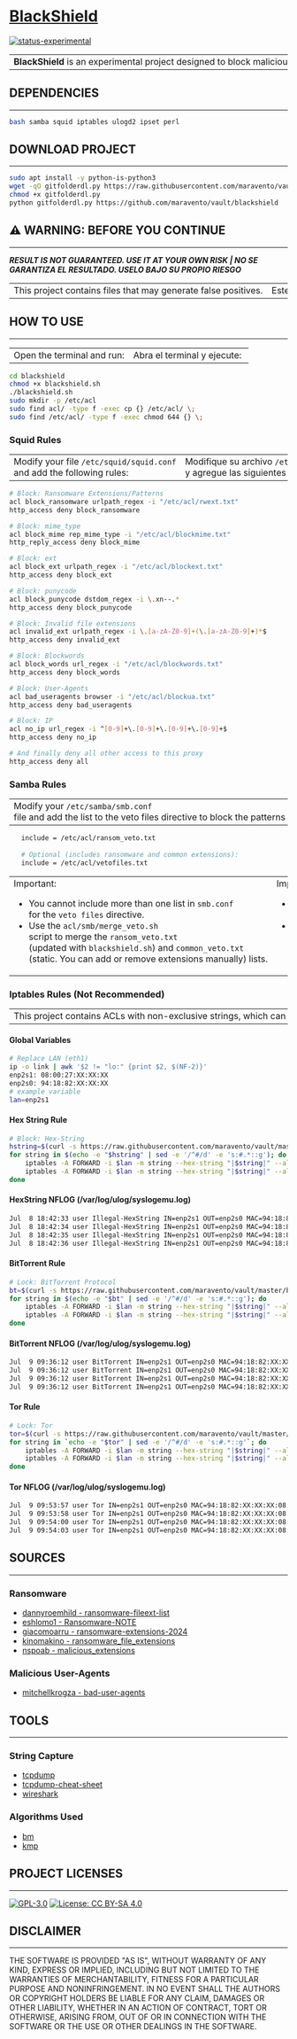 # [BlackShield](https://www.maravento.com/)

[![status-experimental](https://img.shields.io/badge/status-experimental-orange.svg)](https://github.com/maravento/vault)

<!-- markdownlint-disable MD033 -->

<table width="100%">
  <tr>
    <td style="width: 50%; white-space: nowrap;">
     <b>BlackShield</b> is an experimental project designed to block malicious patterns, including archival extensions associated with ransomware, malware, scraping, crawlers, bots, <a href="https://en.wikipedia.org/wiki/Internet_censorship_circumvention" target="_blank">circumvention</a>, Proxy, BitTorrent, Tor and other cybernetics. Its purpose is to prevent the spread of these items using access control lists and personalized rules.
    </td>
    <td style="width: 50%; white-space: nowrap;">
     <b>BlackShield</b> es un proyecto experimental diseñado para bloquear patrones maliciosos, incluyendo extensiones de archivo asociadas a ransomware, malware, scraping, crawlers, bots, <a href="https://en.wikipedia.org/wiki/Internet_censorship_circumvention" target="_blank">circumvention</a>, Proxy, BitTorrent, Tor y otras amenazas cibernéticas. Su objetivo es prevenir la propagación de estas amenazas usando listas de control de acceso y reglas personalizadas.
    </td>
  </tr>
</table>

## DEPENDENCIES

---

```bash
bash samba squid iptables ulogd2 ipset perl
```

## DOWNLOAD PROJECT

---

```bash
sudo apt install -y python-is-python3
wget -qO gitfolderdl.py https://raw.githubusercontent.com/maravento/vault/master/scripts/python/gitfolderdl.py
chmod +x gitfolderdl.py
python gitfolderdl.py https://github.com/maravento/vault/blackshield
```

## ⚠️ WARNING: BEFORE YOU CONTINUE

---

***RESULT IS NOT GUARANTEED. USE IT AT YOUR OWN RISK | NO SE GARANTIZA EL RESULTADO. USELO BAJO SU PROPIO RIESGO***

<table width="100%">
  <tr>
    <td style="width: 50%; white-space: nowrap;">
     This project contains files that may generate false positives.
    </td>
    <td style="width: 50%; white-space: nowrap;">
     Este proyecto contiene archivos que pueden generar falsos positivos.
    </td>
  </tr>
</table>

## HOW TO USE

---

<table width="100%">
  <tr>
    <td style="width: 50%; white-space: nowrap;">
     Open the terminal and run:
    </td>
    <td style="width: 50%; white-space: nowrap;">
     Abra el terminal y ejecute:
    </td>
  </tr>
</table>

```bash
cd blackshield
chmod +x blackshield.sh
./blackshield.sh
sudo mkdir -p /etc/acl
sudo find acl/ -type f -exec cp {} /etc/acl/ \;
sudo find /etc/acl/ -type f -exec chmod 644 {} \;
```

### Squid Rules

<table width="100%">
  <tr>
    <td style="width: 50%; white-space: nowrap;">
     Modify your file <code>/etc/squid/squid.conf</code> and add the following rules:
    </td>
    <td style="width: 50%; white-space: nowrap;">
     Modifique su archivo <code>/etc/squid/squid.conf</code> y agregue las siguientes reglas:
    </td>
  </tr>
</table>

```bash
# Block: Ransomware Extensions/Patterns
acl block_ransomware urlpath_regex -i "/etc/acl/rwext.txt"
http_access deny block_ransomware

# Block: mime_type
acl block_mime rep_mime_type -i "/etc/acl/blockmime.txt"
http_reply_access deny block_mime

# Block: ext
acl block_ext urlpath_regex -i "/etc/acl/blockext.txt"
http_access deny block_ext

# Block: punycode
acl block_punycode dstdom_regex -i \.xn--.*
http_access deny block_punycode

# Block: Invalid file extensions 
acl invalid_ext urlpath_regex -i \.[a-zA-Z0-9]+(\.[a-zA-Z0-9]+)*$
http_access deny invalid_ext

# Block: Blockwords
acl block_words url_regex -i "/etc/acl/blockwords.txt"
http_access deny block_words

# Block: User-Agents
acl bad_useragents browser -i "/etc/acl/blockua.txt"
http_access deny bad_useragents

# Block: IP
acl no_ip url_regex -i ^[0-9]+\.[0-9]+\.[0-9]+\.[0-9]+$
http_access deny no_ip

# And finally deny all other access to this proxy
http_access deny all
```

### Samba Rules

<table width="100%">
  <tr>
    <td style="width: 50%; white-space: nowrap;">
     Modify your <code>/etc/samba/smb.conf</code> file and add the list to the </code>veto files</code> directive to block the patterns and extensions. e.g:
    </td>
    <td style="width: 50%; white-space: nowrap;">
     Modifique su archivo <code>/etc/samba/smb.conf</code> y agregue la lista a la directiva </code>veto files</code> para bloquear los patrones y extensiones. ej:
    </td>
  </tr>
</table>

```bash
   include = /etc/acl/ransom_veto.txt
   
   # Optional (includes ransomware and common extensions):
   include = /etc/acl/vetofiles.txt
```

<table width="100%">
  <tr>
    <td style="width: 50%; white-space: nowrap;">
      Important:
      <ul>
        <li>You cannot include more than one list in <code>smb.conf</code> for the <code>veto files</code> directive.</li>
        <li>Use the <code>acl/smb/merge_veto.sh</code> script to merge the <code>ransom_veto.txt</code> (updated with <code>blackshield.sh</code>) and <code>common_veto.txt</code> (static. You can add or remove extensions manually) lists.</li>
      </ul>
    </td>
    <td style="width: 50%; white-space: nowrap;">
      Importante:
      <ul>
        <li>No puede incluir más de una lista en <code>smb.conf</code> para la directiva <code>veto files</code>.</li>
        <li>Use el script <code>acl/smb/merge_veto.sh</code> para unificar las listas <code>ransom_veto.txt</code> (se actualiza con <code>blackshield.sh</code>) y <code>common_veto.txt</code> (estática. Puede agregar o quitar extensiones manualmente).</li>
      </ul>
    </td>
  </tr>
</table>

### Iptables Rules (Not Recommended)

<table width="100%">
  <tr>
    <td style="width: 50%; white-space: nowrap;">
     This project contains ACLs with non-exclusive strings, which can generate false positives, and Iptables firewall rules that slow down traffic and may not get the desired results. Note that string matching is intensive, unreliable, so you should consider it as a last resort.
    </td>
    <td style="width: 50%; white-space: nowrap;">
     Este proyecto contiene ACLs con cadenas no exclusivas, que pueden generar falsos positivos y reglas de firewall Iptables que ralentizan el tráfico y puede no obtener los resultados deseados. Tenga en cuenta que la coincidencia de cadenas es intensiva, poco confiable, por tanto debe considerarla como último recurso.
    </td>
  </tr>
</table>

#### Global Variables

```bash
# Replace LAN (eth1)
ip -o link | awk '$2 != "lo:" {print $2, $(NF-2)}'
enp2s1: 08:00:27:XX:XX:XX
enp2s0: 94:18:82:XX:XX:XX
# example variable
lan=enp2s1
```

#### Hex String Rule

```bash
# Block: Hex-String
hstring=$(curl -s https://raw.githubusercontent.com/maravento/vault/master/blackshield/acl/ipt/hexstring.txt)
for string in $(echo -e "$hstring" | sed -e '/^#/d' -e 's:#.*::g'); do
    iptables -A FORWARD -i $lan -m string --hex-string "|$string|" --algo kmp -j NFLOG --nflog-prefix 'Illegal-HexString'
    iptables -A FORWARD -i $lan -m string --hex-string "|$string|" --algo kmp -j DROP
done
```

#### HexString NFLOG (/var/log/ulog/syslogemu.log)

```bash
Jul  8 18:42:33 user Illegal-HexString IN=enp2s1 OUT=enp2s0 MAC=94:18:82:XX:XX:XX:08:00:27:XX:XX:XX:08:00 SRC=192.168.1.27 DST=94.46.155.193 LEN=281 TOS=00 PREC=0x00 TTL=127 ID=18048 DF PROTO=TCP SPT=56343 DPT=443 SEQ=2920450070 ACK=3653769687 WINDOW=16450 ACK PSH FIN URGP=0 MARK=0
Jul  8 18:42:34 user Illegal-HexString IN=enp2s1 OUT=enp2s0 MAC=94:18:82:XX:XX:XX:08:00:27:XX:XX:XX:08:00 SRC=192.168.1.27 DST=151.139.69.135 LEN=281 TOS=00 PREC=0x00 TTL=127 ID=18050 PROTO=TCP SPT=56346 DPT=443 SEQ=2476213996 ACK=447728801 WINDOW=16450 ACK PSH URGP=0 MARK=0
Jul  8 18:42:35 user Illegal-HexString IN=enp2s1 OUT=enp2s0 MAC=94:18:82:XX:XX:XX:08:00:27:XX:XX:XX:08:00 SRC=192.168.1.27 DST=151.139.73.119 LEN=281 TOS=00 PREC=0x00 TTL=127 ID=18055 DF PROTO=TCP SPT=56348 DPT=443 SEQ=3555696871 ACK=3035932859 WINDOW=16450 ACK PSH URGP=0 MARK=0
Jul  8 18:42:36 user Illegal-HexString IN=enp2s1 OUT=enp2s0 MAC=94:18:82:XX:XX:XX:08:00:27:XX:XX:XX:08:00 SRC=192.168.1.27 DST=151.139.32.110 LEN=281 TOS=00 PREC=0x00 TTL=127 ID=18056 PROTO=TCP SPT=56344 DPT=443 SEQ=473128300 ACK=2213965853 WINDOW=16450 ACK PSH FIN URGP=0 MARK=0
```

#### BitTorrent Rule

```bash
# Lock: BitTorrent Protocol
bt=$(curl -s https://raw.githubusercontent.com/maravento/vault/master/blackshied/acl/ipt/torrent.txt)
for string in $(echo -e "$bt" | sed -e '/^#/d' -e 's:#.*::g'); do
    iptables -A FORWARD -i $lan -m string --hex-string "|$string|" --algo kmp -j NFLOG --nflog-prefix 'BitTorrent'
    iptables -A FORWARD -i $lan -m string --hex-string "|$string|" --algo kmp -j DROP
done
```

#### BitTorrent NFLOG (/var/log/ulog/syslogemu.log)

```bash
Jul  9 09:36:12 user BitTorrent IN=enp2s1 OUT=enp2s0 MAC=94:18:82:XX:XX:XX:08:00:27:XX:XX:XX:08:00 SRC=192.168.1.27 DST=172.98.67.7 LEN=116 TOS=00 PREC=0x00 TTL=127 ID=3227 PROTO=UDP SPT=16762 DPT=45371 LEN=96 MARK=0
Jul  9 09:36:12 user BitTorrent IN=enp2s1 OUT=enp2s0 MAC=94:18:82:XX:XX:XX:08:00:27:XX:XX:XX:08:00 SRC=192.168.1.27 DST=172.98.67.7 LEN=108 TOS=00 PREC=0x00 TTL=127 ID=3228 DF PROTO=TCP SPT=62056 DPT=45371 SEQ=2452061326 ACK=1316214515 WINDOW=16562 ACK PSH URGP=0 MARK=0
Jul  9 09:36:12 user BitTorrent IN=enp2s1 OUT=enp2s0 MAC=94:18:82:XX:XX:XX:08:00:27:XX:XX:XX:08:00 SRC=192.168.1.27 DST=82.217.81.73 LEN=108 TOS=00 PREC=0x00 TTL=127 ID=3230 DF PROTO=TCP SPT=62054 DPT=40115 SEQ=375153779 ACK=4197543778 WINDOW=16450 ACK PSH URGP=0 MARK=0
Jul  9 09:36:12 user BitTorrent IN=enp2s1 OUT=enp2s0 MAC=94:18:82:XX:XX:XX:08:00:27:XX:XX:XX:08:00 SRC=192.168.1.27 DST=217.209.151.82 LEN=116 TOS=00 PREC=0x00 TTL=127 ID=3231 PROTO=UDP SPT=16762 DPT=12589 LEN=96 MARK=0
```

#### Tor Rule

```bash
# Lock: Tor
tor=$(curl -s https://raw.githubusercontent.com/maravento/vault/master/blackshield/acl/ipt/tor.txt)
for string in `echo -e "$tor" | sed -e '/^#/d' -e 's:#.*::g'`; do
    iptables -A FORWARD -i $lan -m string --hex-string "|$string|" --algo kmp -j NFLOG --nflog-prefix 'Tor'
    iptables -A FORWARD -i $lan -m string --hex-string "|$string|" --algo kmp -j DROP
done
```

#### Tor NFLOG (/var/log/ulog/syslogemu.log)

```bash
Jul  9 09:53:57 user Tor IN=enp2s1 OUT=enp2s0 MAC=94:18:82:XX:XX:XX:08:00:27:XX:XX:XX:08:00 SRC=192.168.1.27 DST=171.25.193.25 LEN=243 TOS=00 PREC=0x00 TTL=127 ID=5068 DF PROTO=TCP SPT=62143 DPT=443 SEQ=1821560764 ACK=2127432945 WINDOW=16450 ACK PSH URGP=0 MARK=0
Jul  9 09:53:58 user Tor IN=enp2s1 OUT=enp2s0 MAC=94:18:82:XX:XX:XX:08:00:27:XX:XX:XX:08:00 SRC=192.168.1.27 DST=171.25.193.25 LEN=243 TOS=00 PREC=0x00 TTL=127 ID=5071 DF PROTO=TCP SPT=62143 DPT=443 SEQ=1821560764 ACK=2127432945 WINDOW=16450 ACK PSH URGP=0 MARK=0
Jul  9 09:54:00 user Tor IN=enp2s1 OUT=enp2s0 MAC=94:18:82:XX:XX:XX:08:00:27:XX:XX:XX:08:00 SRC=192.168.1.27 DST=171.25.193.25 LEN=243 TOS=00 PREC=0x00 TTL=127 ID=5075 DF PROTO=TCP SPT=62143 DPT=443 SEQ=1821560764 ACK=2127432945 WINDOW=16450 ACK PSH URGP=0 MARK=0
Jul  9 09:54:03 user Tor IN=enp2s1 OUT=enp2s0 MAC=94:18:82:XX:XX:XX:08:00:27:XX:XX:XX:08:00 SRC=192.168.1.27 DST=171.25.193.25 LEN=243 TOS=00 PREC=0x00 TTL=127 ID=5077 PROTO=TCP SPT=62143 DPT=443 SEQ=1821560764 ACK=2127432945 WINDOW=16450 ACK PSH URGP=0 MARK=0
```

## SOURCES

---

### Ransomware

- [dannyroemhild - ransomware-fileext-list](https://github.com/dannyroemhild/ransomware-fileext-list/blob/master/fileextlist.txt)
- [eshlomo1 - Ransomware-NOTE](https://github.com/eshlomo1/Ransomware-NOTE/blob/main/ransomware-extension-list.txt)
- [giacomoarru - ransomware-extensions-2024](https://github.com/giacomoarru/ransomware-extensions-2024/blob/main/ransomware-extensions.txt)
- [kinomakino - ransomware_file_extensions](https://github.com/kinomakino/ransomware_file_extensions/blob/master/extensions.csv)
- [nspoab - malicious_extensions](https://github.com/nspoab/malicious_extensions/blob/main/list1)

### Malicious User-Agents

- [mitchellkrogza - bad-user-agents](https://raw.githubusercontent.com/mitchellkrogza/nginx-ultimate-bad-bot-blocker/refs/heads/master/_generator_lists/bad-user-agents.list)

## TOOLS

---

### String Capture

- [tcpdump](https://github.com/the-tcpdump-group/tcpdump)
- [tcpdump-cheat-sheet](https://cdn.comparitech.com/wp-content/uploads/2019/06/tcpdump-cheat-sheet.jpg)
- [wireshark](https://www.wireshark.org/)

### Algorithms Used

- [bm](https://en.wikipedia.org/wiki/Boyer%E2%80%93Moore_string-search_algorithm)
- [kmp](https://en.wikipedia.org/wiki/Knuth%E2%80%93Morris%E2%80%93Pratt_algorithm)

## PROJECT LICENSES

---

[![GPL-3.0](https://img.shields.io/badge/License-GPLv3-blue.svg)](https://www.gnu.org/licenses/gpl.txt)
[![License: CC BY-SA 4.0](https://img.shields.io/badge/License-CC_BY--SA_4.0-lightgrey.svg)](https://creativecommons.org/licenses/by-sa/4.0/)

## DISCLAIMER

---

THE SOFTWARE IS PROVIDED "AS IS", WITHOUT WARRANTY OF ANY KIND, EXPRESS OR IMPLIED, INCLUDING BUT NOT LIMITED TO THE WARRANTIES OF MERCHANTABILITY, FITNESS FOR A PARTICULAR PURPOSE AND NONINFRINGEMENT. IN NO EVENT SHALL THE AUTHORS OR COPYRIGHT HOLDERS BE LIABLE FOR ANY CLAIM, DAMAGES OR OTHER LIABILITY, WHETHER IN AN ACTION OF CONTRACT, TORT OR OTHERWISE, ARISING FROM, OUT OF OR IN CONNECTION WITH THE SOFTWARE OR THE USE OR OTHER DEALINGS IN THE SOFTWARE.
